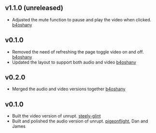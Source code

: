 

v1.1.0 (unreleased)
------------------------
- Adjusted the mute function to pause and play the video when clicked.
  [b4oshany]


v0.1.0
--------------
- Removed the need of refreshing the page toggle video on and off.
  [b4oshany]
- Updated the layout to support both audio and video
  [b4oshany]


v0.2.0
--------------
- Merged the audio and video versions together 
  [b4oshany]


v0.1.0
---------------
- Built the video version of unrupt.
  [steely-glint]
- Built and polished the audio version of unrupt.
  [pigeonflight], Dan and James


[b4oshany]: https://github.com/b4oshany
[pigeonflight]: https://github.com/pigeonflight
[steely-glint]: https://github.com/steely-glint